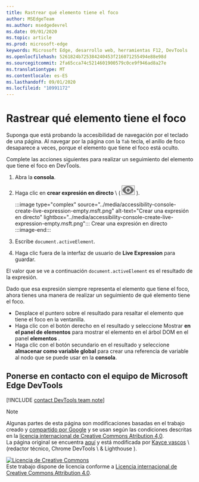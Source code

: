 ```yaml
---
title: Rastrear qué elemento tiene el foco
author: MSEdgeTeam
ms.author: msedgedevrel
ms.date: 09/01/2020
ms.topic: article
ms.prod: microsoft-edge
keywords: Microsoft Edge, desarrollo web, herramientas F12, DevTools
ms.openlocfilehash: 5261824b725384240453f216071255494e88e98d
ms.sourcegitcommit: 2fa65cca74c5214601900579c0ce9f946ad8a27e
ms.translationtype: MT
ms.contentlocale: es-ES
ms.lasthandoff: 09/01/2020
ms.locfileid: "10991172"
---
```

<!-- Copyright Kayce Basques 

   Licensed under the Apache License, Version 2.0 (the "License");
   you may not use this file except in compliance with the License.
   You may obtain a copy of the License at

       https://www.apache.org/licenses/LICENSE-2.0

   Unless required by applicable law or agreed to in writing, software
   distributed under the License is distributed on an "AS IS" BASIS,
   WITHOUT WARRANTIES OR CONDITIONS OF ANY KIND, either express or implied.
   See the License for the specific language governing permissions and
   limitations under the License.  -->  

# Rastrear qué elemento tiene el foco  

Suponga que está probando la accesibilidad de navegación por el teclado de una página.  Al navegar por la página con la `Tab` tecla, el anillo de foco desaparece a veces, porque el elemento que tiene el foco está oculto.  

Complete las acciones siguientes para realizar un seguimiento del elemento que tiene el foco en DevTools.  

1.  Abra la **consola**.  
1.  Haga clic en **crear expresión en directo** \ ( ![ crear expresión en directo ][ImageCreateIcon] \).  
    
    :::image type="complex" source="../media/accessibility-console-create-live-expression-empty.msft.png" alt-text="Crear una expresión en directo" lightbox="../media/accessibility-console-create-live-expression-empty.msft.png":::
       Crear una expresión en directo  
    :::image-end:::  
    
1.  Escribe `document.activeElement`.  
1.  Haga clic fuera de la interfaz de usuario de **Live Expression** para guardar.  
    
El valor que se ve a continuación `document.activeElement` es el resultado de la expresión.  

Dado que esa expresión siempre representa el elemento que tiene el foco, ahora tienes una manera de realizar un seguimiento de qué elemento tiene el foco.  

*   Desplace el puntero sobre el resultado para resaltar el elemento que tiene el foco en la ventanilla.  
*   Haga clic con el botón derecho en el resultado y seleccione Mostrar **en el panel de elementos** para mostrar el elemento en el árbol DOM en el panel **elementos** .  
*   Haga clic con el botón secundario en el resultado y seleccione **almacenar como variable global** para crear una referencia de variable al nodo que se puede usar en la **consola**.  

## Ponerse en contacto con el equipo de Microsoft Edge DevTools  

[!INCLUDE [contact DevTools team note](../includes/contact-devtools-team-note.md)]  

<!-- image links -->  

[ImageCreateIcon]: ../media/create-live-expression-icon.msft.png  

<!-- links -->  

> [!NOTE]
> Algunas partes de esta página son modificaciones basadas en el trabajo creado y [compartido por Google][GoogleSitePolicies] y se usan según las condiciones descritas en la [licencia internacional de Creative Commons Atribution 4,0][CCA4IL].  
> La página original se encuentra [aquí](https://developers.google.com/web/tools/chrome-devtools/accessibility/focus) y está modificada por [Kayce vascos][KayceBasques] \ (redactor técnico, Chrome DevTools \ & Lighthouse \).  

[![Licencia de Creative Commons][CCby4Image]][CCA4IL]  
Este trabajo dispone de licencia conforme a [Licencia internacional de Creative Commons Attribution 4.0][CCA4IL].  

[CCA4IL]: https://creativecommons.org/licenses/by/4.0  
[CCby4Image]: https://i.creativecommons.org/l/by/4.0/88x31.png  
[GoogleSitePolicies]: https://developers.google.com/terms/site-policies  
[KayceBasques]: https://developers.google.com/web/resources/contributors/kaycebasques  
